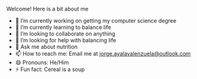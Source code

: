 Welcome! Here is a bit about me

- 🔭 I’m currently working on getting my computer science degree
- 🌱 I’m currently learning to balance life
- 👯 I’m looking to collaborate on anything 
- 🤔 I’m looking for help with balancing life
- 💬 Ask me about nutrition
- 📫 How to reach me: Email me at jorge.ayalavalenzuela@outlook.com
- 😄 Pronouns: He/Him
- ⚡ Fun fact: Cereal is a soup

<!--
**Jorge96273/Jorge96273** is a ✨ _special_ ✨ repository because its `README.md` (this file) appears on your GitHub profile.

Here are some ideas to get you started:

- 🔭 I’m currently working on getting my computer science degree
- 🌱 I’m currently learning to balance life
- 👯 I’m looking to collaborate on anything 
- 🤔 I’m looking for help with balancing life
- 💬 Ask me about nutrition
- 📫 How to reach me: Email me at jorge.ayalavalenzuela@outlook.com
- 😄 Pronouns: He/Him
- ⚡ Fun fact: Cereal is a soup
-->
